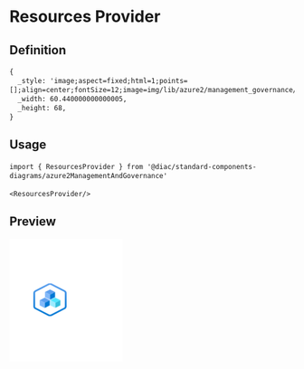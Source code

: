 # Resources Provider

## Definition

```
{
  _style: 'image;aspect=fixed;html=1;points=[];align=center;fontSize=12;image=img/lib/azure2/management_governance/Resources_Provider.svg;strokeColor=none;',
  _width: 60.440000000000005,
  _height: 68,
}
```

## Usage

```
import { ResourcesProvider } from '@diac/standard-components-diagrams/azure2ManagementAndGovernance'

<ResourcesProvider/>
```

## Preview

<img src="./resources-provider.png" width="200"/>
